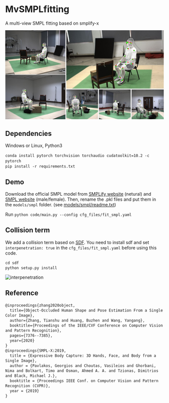 # MvSMPLfitting
A multi-view SMPL fitting based on smplify-x

![figure](/images/teaser.jpg)

## Dependencies
Windows or Linux, Python3

```conda install pytorch torchvision torchaudio cudatoolkit=10.2 -c pytorch```<br>
```pip install -r requirements.txt```


## Demo
Download the official SMPL model from [SMPLify website](http://smplify.is.tuebingen.mpg.de/) \(netural) and [SMPL website](https://smpl.is.tue.mpg.de/) \(male/female). Then, rename the .pkl files and put them in the ```models/smpl``` folder. (see [models/smpl/readme.txt](./models/smpl/readme.txt))

Run ```python code/main.py --config cfg_files/fit_smpl.yaml```

## Collision term
We add a collision term based on [SDF](https://github.com/JiangWenPL/multiperson/tree/master/sdf). You need to install sdf and set ```interpenetration: true``` in the ```cfg_files/fit_smpl.yaml``` before using this code.
```
cd sdf
python setup.py install
```
![interpenetration](/images/interpenetration.png)

## Reference
```
@inproceedings{zhang2020object,
  title={Object-Occluded Human Shape and Pose Estimation From a Single Color Image},
  author={Zhang, Tianshu and Huang, Buzhen and Wang, Yangang},
  booktitle={Proceedings of the IEEE/CVF Conference on Computer Vision and Pattern Recognition},
  pages={7376--7385},
  year={2020}
}
@inproceedings{SMPL-X:2019,
  title = {Expressive Body Capture: 3D Hands, Face, and Body from a Single Image},
  author = {Pavlakos, Georgios and Choutas, Vasileios and Ghorbani, Nima and Bolkart, Timo and Osman, Ahmed A. A. and Tzionas, Dimitrios and Black, Michael J.},
  booktitle = {Proceedings IEEE Conf. on Computer Vision and Pattern Recognition (CVPR)},
  year = {2019}
}
```
